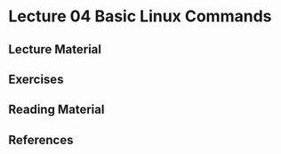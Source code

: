 # Lecture 04 Basic Linux Commands

## Lecture Material

## Exercises

## Reading Material

## References
